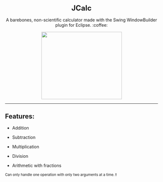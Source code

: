 <h1 align="center" style="font-size:24">JCalc</h1>

<p align="center">A barebones, non-scientific calculator made with the Swing WindowBuilder plugin for Eclipse. :coffee:</p>
<p align="center">
<img width="265" height="222" src="https://user-images.githubusercontent.com/89130296/198868761-d2824e07-809f-405b-ba68-c73e6180b3a9.png">
</p>


---
## Features:

- Addition

- Subtraction

- Multiplication

- Division

- Arithmetic with fractions

<sub>Can only handle one operation with only two arguments at a time. :heavy_exclamation_mark:</sub>
